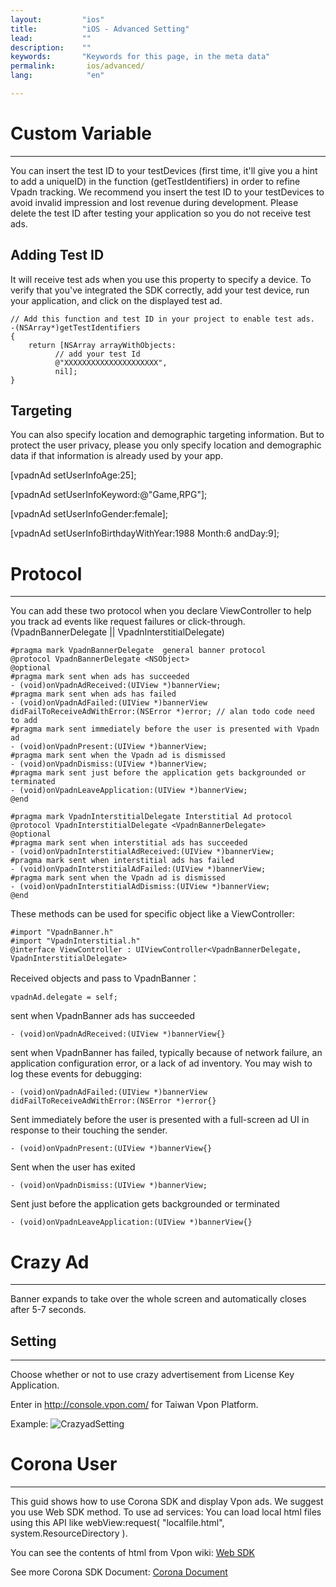 ```yaml
---
layout:         "ios"
title:          "iOS - Advanced Setting"
lead:           ""
description:    ""
keywords:       "Keywords for this page, in the meta data"
permalink:       ios/advanced/
lang:            "en"

---
```

# Custom Variable
---
You can insert the test ID to your testDevices (first time, it'll give you a hint to add a uniqueID) in the function (getTestIdentifiers) in order to refine Vpadn tracking. We recommend you insert the test ID to your testDevices to avoid invalid impression and lost revenue during development. Please delete the test ID after testing your application so you do not receive test ads.

## Adding Test ID
It will receive test ads when you use this property to specify a device. To verify that you've integrated the SDK correctly, add your test device, run your application, and click on the displayed test ad.

```objc
// Add this function and test ID in your project to enable test ads.
-(NSArray*)getTestIdentifiers
{
    return [NSArray arrayWithObjects:
          // add your test Id
          @"XXXXXXXXXXXXXXXXXXXXX",
          nil];
}
```

## Targeting
You can also specify location and demographic targeting information. But to protect the user privacy, please you only specify location and demographic data if that information is already used by your app.

   [vpadnAd setUserInfoAge:25];

   [vpadnAd setUserInfoKeyword:@"Game,RPG"];

   [vpadnAd setUserInfoGender:female];

   [vpadnAd setUserInfoBirthdayWithYear:1988 Month:6 andDay:9];


# Protocol
---
You can add these two protocol when you declare ViewController to help you track ad events like request failures or click-through. (VpadnBannerDelegate || VpadnInterstitialDelegate)

```objc
#pragma mark VpadnBannerDelegate  general banner protocol
@protocol VpadnBannerDelegate <NSObject>
@optional
#pragma mark sent when ads has succeeded
- (void)onVpadnAdReceived:(UIView *)bannerView;
#pragma mark sent when ads has failed
- (void)onVpadnAdFailed:(UIView *)bannerView didFailToReceiveAdWithError:(NSError *)error; // alan todo code need to add
#pragma mark sent immediately before the user is presented with Vpadn ad
- (void)onVpadnPresent:(UIView *)bannerView;
#pragma mark sent when the Vpadn ad is dismissed
- (void)onVpadnDismiss:(UIView *)bannerView;
#pragma mark sent just before the application gets backgrounded or terminated
- (void)onVpadnLeaveApplication:(UIView *)bannerView;
@end
```

```objc
#pragma mark VpadnInterstitialDelegate Interstitial Ad protocol
@protocol VpadnInterstitialDelegate <VpadnBannerDelegate>
@optional
#pragma mark sent when interstitial ads has succeeded
- (void)onVpadnInterstitialAdReceived:(UIView *)bannerView;
#pragma mark sent when interstitial ads has failed
- (void)onVpadnInterstitialAdFailed:(UIView *)bannerView;
#pragma mark sent when the Vpadn ad is dismissed
- (void)onVpadnInterstitialAdDismiss:(UIView *)bannerView;
@end
```

These methods can be used for specific object like a ViewController:

```objc
#import "VpadnBanner.h"
#import "VpadnInterstitial.h"
@interface ViewController : UIViewController<VpadnBannerDelegate, VpadnInterstitialDelegate>
```

Received objects and pass to VpadnBanner：

```objc
vpadnAd.delegate = self;
```
sent when VpadnBanner ads has succeeded

```objc
- (void)onVpadnAdReceived:(UIView *)bannerView{}
```
sent when VpadnBanner has failed, typically because of network failure, an application configuration error, or a lack of ad inventory. You may wish to log these events for debugging:

```objc
- (void)onVpadnAdFailed:(UIView *)bannerView didFailToReceiveAdWithError:(NSError *)error{}
```

Sent immediately before the user is presented with a full-screen ad UI in response to their touching the sender.

```objc
- (void)onVpadnPresent:(UIView *)bannerView{}
```
Sent when the user has exited

```objc
- (void)onVpadnDismiss:(UIView *)bannerView;
```
Sent just before the application gets backgrounded or terminated

```objc
- (void)onVpadnLeaveApplication:(UIView *)bannerView{}
```

# Crazy Ad
---
Banner expands to take over the whole screen and automatically closes after 5-7 seconds.
<img src="{{site.imgurl}}/Crazyad.png" alt="" class="width-300"/>


## Setting
---
Choose whether or not to use crazy advertisement from License Key Application.

Enter in <http://console.vpon.com/> for Taiwan Vpon Platform.

Example:
![CrazyadSetting]


[CrazyadSetting]: {{site.imgurl}}/CrazyadSetting.png


# Corona User
---
This guid shows how to use Corona SDK and display Vpon ads. We suggest you use Web SDK method. To use ad services:
You can load local html files using this API like webView:request( "localfile.html", system.ResourceDirectory ).

You can see the contents of html from Vpon wiki: [Web SDK]({{site.baseurl}}/web/)

See more Corona SDK Document: [Corona Document](http://docs.coronalabs.com/api/library/native/newWebView.html)
